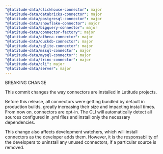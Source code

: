 ```yaml
---
"@latitude-data/clickhouse-connector": major
"@latitude-data/databricks-connector": major
"@latitude-data/postgresql-connector": major
"@latitude-data/snowflake-connector": major
"@latitude-data/bigquery-connector": major
"@latitude-data/connector-factory": major
"@latitude-data/athena-connector": major
"@latitude-data/duckdb-connector": major
"@latitude-data/sqlite-connector": major
"@latitude-data/mssql-connector": major
"@latitude-data/mysql-connector": major
"@latitude-data/trino-connector": major
"@latitude-data/cli": major
"@latitude-data/server": major
---
```


BREAKING CHANGE

This commit changes the way connectors are installed in Latitude projects.

Before this release, all connectors were getting bundled by default in
production builds, greatly increasing their size and impacting install times.
From now on, connectors are opt-in. The CLI will automatically detect all
sources configured in .yml files and install only the necessary dependencies.

This change also affects development watchers, which will install connectors as
the developer adds them. However, it is the responsability of the developers
to uninstall any unused connectors, if a particular source is removed.
